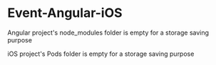 # Event-Angular-iOS

Angular project's node_modules folder is empty for a storage saving purpose

iOS project's Pods folder is empty for a storage saving purpose
